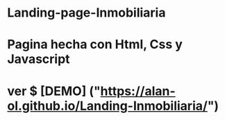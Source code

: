 # Landing-page-Inmobiliaria
# Pagina hecha con Html, Css y Javascript
# ver $ [DEMO] ("https://alan-ol.github.io/Landing-Inmobiliaria/")
